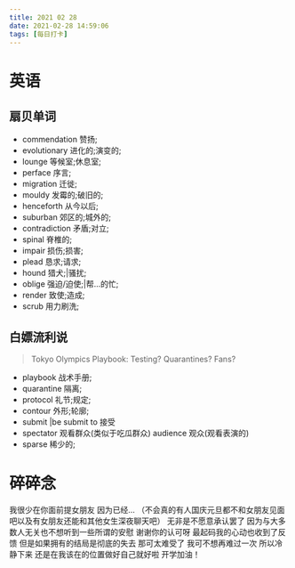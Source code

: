 ```yaml
---
title: 2021 02 28
date: 2021-02-28 14:59:06
tags: [每日打卡]
---
```

# 英语
## 扇贝单词
- commendation 赞扬;
- evolutionary 进化的;演变的;
- lounge 等候室;休息室;
- perface 序言;
- migration 迁徙;
- mouldy 发霉的;破旧的;
- henceforth 从今以后;
- suburban 郊区的;城外的;
- contradiction 矛盾;对立;
- spinal 脊椎的;
- impair 损伤;损害;
- plead  恳求;请求;
- hound  猎犬;|骚扰;
- oblige 强迫/迫使;|帮...的忙;
- render 致使;造成;
- scrub 用力刷洗;
## 白嫖流利说
> Tokyo Olympics Playbook: Testing? Quarantines? Fans?
- playbook 战术手册;
- quarantine 隔离;
- protocol 礼节;规定;
- contour 外形;轮廓;
- submit |be submit to 接受
- spectator 观看群众(类似于吃瓜群众) audience 观众(观看表演的)
- sparse 稀少的;
# 碎碎念
我很少在你面前提女朋友 因为已经...
（不会真的有人国庆元旦都不和女朋友见面吧以及有女朋友还能和其他女生深夜聊天吧）
无非是不愿意承认罢了 因为与大多数人无关也不想听到一些所谓的安慰
谢谢你的认可呀 最起码我的心动也收到了反馈
但是如果拥有的结局是彻底的失去 那可太难受了 我可不想再难过一次
所以冷静下来 还是在我该在的位置做好自己就好啦
开学加油！